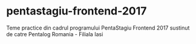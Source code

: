 # pentastagiu-frontend-2017
Teme practice din cadrul programului PentaStagiu Frontend 2017 sustinut de catre Pentalog Romania - Filiala Iasi
